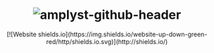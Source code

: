 <h1 align="center">
<img src="https://i.ibb.co/nCtX23w/amplyst-github-header.png" alt="amplyst-github-header" border="0">
</h1>

<p align="center">
    [![Website shields.io](https://img.shields.io/website-up-down-green-red/http/shields.io.svg)](http://shields.io/)
</p>